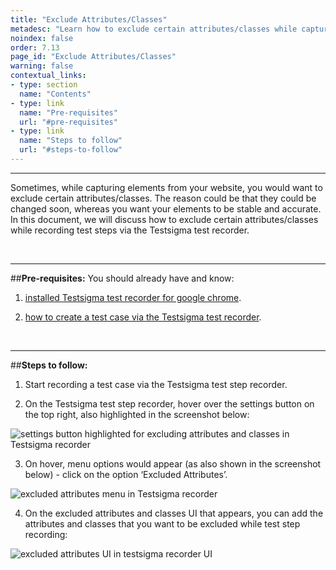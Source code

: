 ```yaml
---
title: "Exclude Attributes/Classes"
metadesc: "Learn how to exclude certain attributes/classes while capturing elements from your website | Enhance skills with this doc to exclude certain attributes/classes."
noindex: false
order: 7.13
page_id: "Exclude Attributes/Classes"
warning: false
contextual_links:
- type: section
  name: "Contents" 
- type: link
  name: "Pre-requisites"
  url: "#pre-requisites"
- type: link
  name: "Steps to follow"
  url: "#steps-to-follow"
---
```


---

Sometimes, while capturing elements from your website, you would want to exclude certain attributes/classes. The reason could be that they could be changed soon, whereas you want your elements to be stable and accurate. In this document, we will discuss how to exclude certain attributes/classes while recording test steps via the Testsigma test recorder.

&emsp;

---
##**Pre-requisites:**
You should  already have and know:
1. [installed Testsigma test recorder for google chrome](https://testsigma.com/docs/test-step-recorder/install-chrome-extension/).
   
2. [how to create a test case via the Testsigma test recorder](https://testsigma.com/docs/test-cases/create-steps-recorder/web-apps/overview/).
   
&emsp;

---
##**Steps to follow:** 
1. Start recording a test case via the Testsigma test step recorder.
    
2. On the Testsigma test step recorder, hover over the settings button on the top right, also highlighted in the screenshot below:

![settings button highlighted for excluding attributes and classes in Testsigma recorder](https://docs.testsigma.com/images/settings-include-exclude-attributes/settings-button-highlighted-exclude-attributes-classes-testsigma-recorder.png)

3. On hover, menu options would appear (as also shown in the screenshot below) - click on the option ‘Excluded Attributes’.

![excluded attributes menu in Testsigma recorder](https://docs.testsigma.com/images/settings-include-exclude-attributes/excluded-attributes-menu-testsigma-recorder.png)

4. On the excluded attributes and classes UI that appears, you can add the attributes and classes that you want to be excluded while test step recording:

![excluded attributes UI in testsigma recorder UI](https://docs.testsigma.com/images/settings-include-exclude-attributes/excluded-attributes-ui-testsigma-recorder-ui.png)

